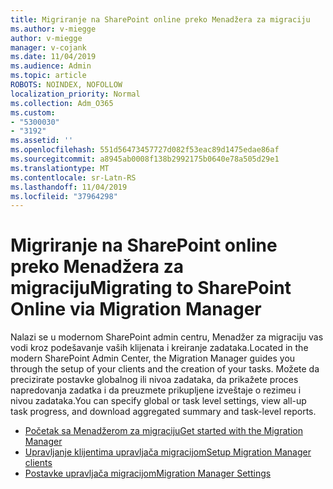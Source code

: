 ```yaml
---
title: Migriranje na SharePoint online preko Menadžera za migraciju
ms.author: v-miegge
author: v-miegge
manager: v-cojank
ms.date: 11/04/2019
ms.audience: Admin
ms.topic: article
ROBOTS: NOINDEX, NOFOLLOW
localization_priority: Normal
ms.collection: Adm_O365
ms.custom:
- "5300030"
- "3192"
ms.assetid: ''
ms.openlocfilehash: 551d56473457727d082f53eac89d1475edae86af
ms.sourcegitcommit: a8945ab0008f138b2992175b0640e78a505d29e1
ms.translationtype: MT
ms.contentlocale: sr-Latn-RS
ms.lasthandoff: 11/04/2019
ms.locfileid: "37964298"
---
```

# <a name="migrating-to-sharepoint-online-via-migration-manager"></a><span data-ttu-id="d2451-102">Migriranje na SharePoint online preko Menadžera za migraciju</span><span class="sxs-lookup"><span data-stu-id="d2451-102">Migrating to SharePoint Online via Migration Manager</span></span>

<span data-ttu-id="d2451-103">Nalazi se u modernom SharePoint admin centru, Menadžer za migraciju vas vodi kroz podešavanje vaših klijenata i kreiranje zadataka.</span><span class="sxs-lookup"><span data-stu-id="d2451-103">Located in the modern SharePoint Admin Center, the Migration Manager guides you through the setup of your clients and the creation of your tasks.</span></span> <span data-ttu-id="d2451-104">Možete da precizirate postavke globalnog ili nivoa zadataka, da prikažete proces napredovanja zadatka i da preuzmete prikupljene izveštaje o rezimeu i nivou zadataka.</span><span class="sxs-lookup"><span data-stu-id="d2451-104">You can specify global or task level settings, view all-up task progress, and download aggregated summary and task-level reports.</span></span>

* [<span data-ttu-id="d2451-105">Početak sa Menadžerom za migraciju</span><span class="sxs-lookup"><span data-stu-id="d2451-105">Get started with the Migration Manager</span></span>](https://docs.microsoft.com/sharepointmigration/mm-get-started)
* [<span data-ttu-id="d2451-106">Upravljanje klijentima upravljača migracijom</span><span class="sxs-lookup"><span data-stu-id="d2451-106">Setup Migration Manager clients</span></span>](https://docs.microsoft.com/sharepointmigration/mm-setup-clients)
* [<span data-ttu-id="d2451-107">Postavke upravljača migracijom</span><span class="sxs-lookup"><span data-stu-id="d2451-107">Migration Manager Settings</span></span>](https://docs.microsoft.com/sharepointmigration/mm-settings)
